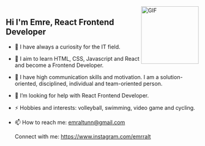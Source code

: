 <img align="right" alt="GIF" src="https://github.com/abhisheknaiidu/abhisheknaiidu/blob/master/code.gif?raw=true" width="150"/>

## Hi I'm Emre, React Frontend Developer
- 🔭 I have always a curiosity for the IT field.
- 🌱 I aim to learn HTML, CSS, Javascript and React and become a Frontend Developer.
- 👯 I have high communication skills and motivation. I am a solution-oriented, disciplined, individual and team-oriented person.
- 🤔 I’m looking for help with React Frontend Developer.
- ⚡ Hobbies and interests: volleyball, swimming, video game and cycling.
- 📫 How to reach me: emraltunn@gmail.com

  Connect with me:
  https://www.instagram.com/emrralt
